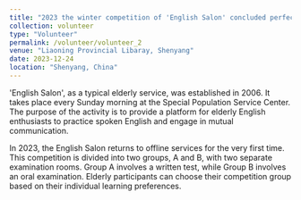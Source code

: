 ```yaml
---
title: "2023 the winter competition of 'English Salon' concluded perfectly."
collection: volunteer
type: "Volunteer"
permalink: /volunteer/volunteer_2
venue: "Liaoning Provincial Libaray, Shenyang"
date: 2023-12-24
location: "Shenyang, China"
---
```


'English Salon', as a typical elderly service, was established in 2006. 
It takes place every Sunday morning at the Special Population Service Center. 
The purpose of the activity is to provide a platform for elderly English enthusiasts to practice spoken English and engage in mutual communication.

In 2023, the English Salon returns to offline services for the very first time.
This competition is divided into two groups, A and B, with two separate examination rooms. 
Group A involves a written test, while Group B involves an oral examination. 
Elderly participants can choose their competition group based on their individual learning preferences.

